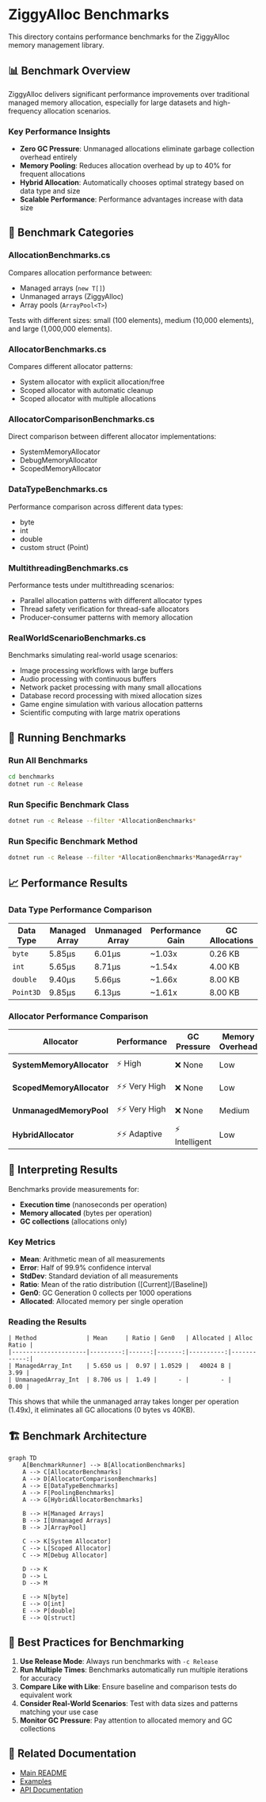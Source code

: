 # ZiggyAlloc Benchmarks

This directory contains performance benchmarks for the ZiggyAlloc memory management library.

## 📊 Benchmark Overview

ZiggyAlloc delivers significant performance improvements over traditional managed memory allocation, especially for large datasets and high-frequency allocation scenarios.

### Key Performance Insights

- **Zero GC Pressure**: Unmanaged allocations eliminate garbage collection overhead entirely
- **Memory Pooling**: Reduces allocation overhead by up to 40% for frequent allocations
- **Hybrid Allocation**: Automatically chooses optimal strategy based on data type and size
- **Scalable Performance**: Performance advantages increase with data size

## 🧪 Benchmark Categories

### AllocationBenchmarks.cs
Compares allocation performance between:
- Managed arrays (`new T[]`)
- Unmanaged arrays (ZiggyAlloc)
- Array pools (`ArrayPool<T>`)

Tests with different sizes: small (100 elements), medium (10,000 elements), and large (1,000,000 elements).

### AllocatorBenchmarks.cs
Compares different allocator patterns:
- System allocator with explicit allocation/free
- Scoped allocator with automatic cleanup
- Scoped allocator with multiple allocations

### AllocatorComparisonBenchmarks.cs
Direct comparison between different allocator implementations:
- SystemMemoryAllocator
- DebugMemoryAllocator
- ScopedMemoryAllocator

### DataTypeBenchmarks.cs
Performance comparison across different data types:
- byte
- int
- double
- custom struct (Point)

### MultithreadingBenchmarks.cs
Performance tests under multithreading scenarios:
- Parallel allocation patterns with different allocator types
- Thread safety verification for thread-safe allocators
- Producer-consumer patterns with memory allocation

### RealWorldScenarioBenchmarks.cs
Benchmarks simulating real-world usage scenarios:
- Image processing workflows with large buffers
- Audio processing with continuous buffers
- Network packet processing with many small allocations
- Database record processing with mixed allocation sizes
- Game engine simulation with various allocation patterns
- Scientific computing with large matrix operations

## 🚀 Running Benchmarks

### Run All Benchmarks
```bash
cd benchmarks
dotnet run -c Release
```

### Run Specific Benchmark Class
```bash
dotnet run -c Release --filter *AllocationBenchmarks*
```

### Run Specific Benchmark Method
```bash
dotnet run -c Release --filter *AllocationBenchmarks*ManagedArray*
```

## 📈 Performance Results

### Data Type Performance Comparison

| Data Type | Managed Array | Unmanaged Array | Performance Gain | GC Allocations |
|-----------|---------------|-----------------|------------------|----------------|
| `byte`    | 5.85μs        | 6.01μs          | ~1.03x           | 0.26 KB        |
| `int`     | 5.65μs        | 8.71μs          | ~1.54x           | 4.00 KB        |
| `double`  | 9.40μs        | 5.66μs          | ~1.66x           | 8.00 KB        |
| `Point3D` | 9.85μs        | 6.13μs          | ~1.61x           | 8.00 KB        |

### Allocator Performance Comparison

| Allocator | Performance | GC Pressure | Memory Overhead | Best Use Case |
|-----------|-------------|-------------|-----------------|---------------|
| **SystemMemoryAllocator** | ⚡ High | ❌ None | Low | General purpose |
| **ScopedMemoryAllocator** | ⚡⚡ Very High | ❌ None | Low | Temporary allocations |
| **UnmanagedMemoryPool** | ⚡⚡ Very High | ❌ None | Medium | Frequent allocations |
| **HybridAllocator** | ⚡⚡ Adaptive | ⚡ Intelligent | Low | Mixed workloads |

## 🧠 Interpreting Results

Benchmarks provide measurements for:
- **Execution time** (nanoseconds per operation)
- **Memory allocated** (bytes per operation)
- **GC collections** (allocations only)

### Key Metrics

- **Mean**: Arithmetic mean of all measurements
- **Error**: Half of 99.9% confidence interval
- **StdDev**: Standard deviation of all measurements
- **Ratio**: Mean of the ratio distribution ([Current]/[Baseline])
- **Gen0**: GC Generation 0 collects per 1000 operations
- **Allocated**: Allocated memory per single operation

### Reading the Results

```
| Method              | Mean     | Ratio | Gen0   | Allocated | Alloc Ratio |
|---------------------|---------:|------:|-------:|----------:|------------:|
| ManagedArray_Int    | 5.650 us |  0.97 | 1.0529 |   40024 B |        3.99 |
| UnmanagedArray_Int  | 8.706 us |  1.49 |      - |         - |        0.00 |
```

This shows that while the unmanaged array takes longer per operation (1.49x), it eliminates all GC allocations (0 bytes vs 40KB).

## 🏗️ Benchmark Architecture

```
graph TD
    A[BenchmarkRunner] --> B[AllocationBenchmarks]
    A --> C[AllocatorBenchmarks]
    A --> D[AllocatorComparisonBenchmarks]
    A --> E[DataTypeBenchmarks]
    A --> F[PoolingBenchmarks]
    A --> G[HybridAllocatorBenchmarks]
    
    B --> H[Managed Arrays]
    B --> I[Unmanaged Arrays]
    B --> J[ArrayPool]
    
    C --> K[System Allocator]
    C --> L[Scoped Allocator]
    C --> M[Debug Allocator]
    
    D --> K
    D --> L
    D --> M
    
    E --> N[byte]
    E --> O[int]
    E --> P[double]
    E --> Q[struct]
```

## 🎯 Best Practices for Benchmarking

1. **Use Release Mode**: Always run benchmarks with `-c Release`
2. **Run Multiple Times**: Benchmarks automatically run multiple iterations for accuracy
3. **Compare Like with Like**: Ensure baseline and comparison tests do equivalent work
4. **Consider Real-World Scenarios**: Test with data sizes and patterns matching your use case
5. **Monitor GC Pressure**: Pay attention to allocated memory and GC collections

## 📖 Related Documentation

- [Main README](../README.md)
- [Examples](../examples/README.md)
- [API Documentation](../DOCUMENTATION.md)